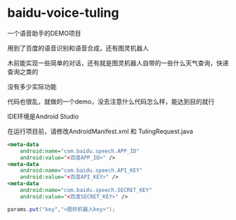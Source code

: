 # baidu-voice-tuling

一个语音助手的DEMO项目

用到了百度的语音识别和语音合成，还有图灵机器人

木前能实现一些简单的对话，还有就是图灵机器人自带的一些什么天气查询，快递查询之类的

没有多少实际功能

代码也很乱，就做的一个demo，没去注意什么代码怎么样，能达到目的就行

IDE环境是Android Studio

在运行项目前，请修改AndroidManifest.xml 和 TulingRequest.java

``` xml
<meta-data
    android:name="com.baidu.speech.APP_ID"
    android:value="<百度APP_ID>" />
<meta-data
    android:name="com.baidu.speech.API_KEY"
    android:value="<百度API_KEY>" />
<meta-data
    android:name="com.baidu.speech.SECRET_KEY"
    android:value="<百度SECRET_KEY>" />
```

``` java
params.put("key","<图铃机器人key>");
```
